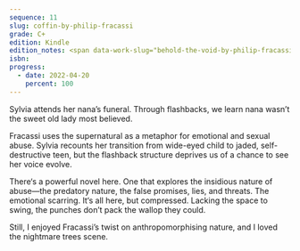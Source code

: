 ```yaml
---
sequence: 11
slug: coffin-by-philip-fracassi
grade: C+
edition: Kindle
edition_notes: <span data-work-slug="behold-the-void-by-philip-fracassi">_Behold the Void_</span>, Lovecraft eZine Press, 2018
isbn:
progress:
  - date: 2022-04-20
    percent: 100
---
```


Sylvia attends her nana’s funeral. Through flashbacks, we learn nana wasn’t the sweet old lady most believed.

<!-- end -->

Fracassi uses the supernatural as a metaphor for emotional and sexual abuse. Sylvia recounts her transition from wide-eyed child to jaded, self-destructive teen, but the flashback structure deprives us of a chance to see her voice evolve.

There‘s a powerful novel here. One that explores the insidious nature of abuse—the predatory nature, the false promises, lies, and threats. The emotional scarring. It‘s all here, but compressed. Lacking the space to swing, the punches don’t pack the wallop they could.

Still, I enjoyed Fracassi’s twist on anthropomorphising nature, and I loved the nightmare trees scene.

